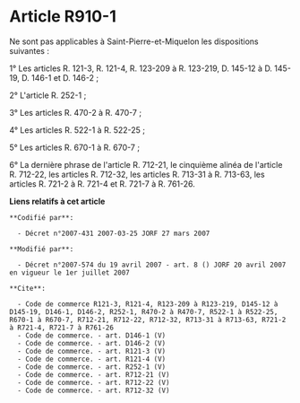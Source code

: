 # Article R910-1

Ne sont pas applicables à Saint-Pierre-et-Miquelon les dispositions suivantes :

1° Les articles R. 121-3, R. 121-4, R. 123-209 à R. 123-219, D. 145-12 à D. 145-19, D. 146-1 et D. 146-2 ;

2° L'article R. 252-1 ;

3° Les articles R. 470-2 à R. 470-7 ;

4° Les articles R. 522-1 à R. 522-25 ;

5° Les articles R. 670-1 à R. 670-7 ;

6° La dernière phrase de l'article R. 712-21, le cinquième alinéa de l'article R. 712-22, les articles R. 712-32, les
articles R. 713-31 à R. 713-63, les articles R. 721-2 à R. 721-4 et R. 721-7 à R. 761-26.

**Liens relatifs à cet article**

	**Codifié par**:

	  - Décret n°2007-431 2007-03-25 JORF 27 mars 2007

	**Modifié par**:

	  - Décret n°2007-574 du 19 avril 2007 - art. 8 () JORF 20 avril 2007 en vigueur le 1er juillet 2007

	**Cite**:

	  - Code de commerce R121-3, R121-4, R123-209 à R123-219, D145-12 à D145-19, D146-1, D146-2, R252-1, R470-2 à R470-7, R522-1 à R522-25, R670-1 à R670-7, R712-21, R712-22, R712-32, R713-31 à R713-63, R721-2 à R721-4, R721-7 à R761-26
	  - Code de commerce. - art. D146-1 (V)
	  - Code de commerce. - art. D146-2 (V)
	  - Code de commerce. - art. R121-3 (V)
	  - Code de commerce. - art. R121-4 (V)
	  - Code de commerce. - art. R252-1 (V)
	  - Code de commerce. - art. R712-21 (V)
	  - Code de commerce. - art. R712-22 (V)
	  - Code de commerce. - art. R712-32 (V)
